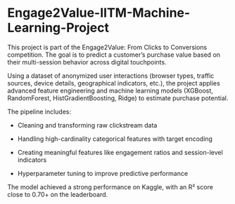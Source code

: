 # Engage2Value-IITM-Machine-Learning-Project
This project is part of the Engage2Value: From Clicks to Conversions competition. The goal is to predict a customer’s purchase value based on their multi-session behavior across digital touchpoints.

Using a dataset of anonymized user interactions (browser types, traffic sources, device details, geographical indicators, etc.), the project applies advanced feature engineering and machine learning models (XGBoost, RandomForest, HistGradientBoosting, Ridge) to estimate purchase potential.

The pipeline includes:

* Cleaning and transforming raw clickstream data

* Handling high-cardinality categorical features with target encoding

* Creating meaningful features like engagement ratios and session-level indicators

* Hyperparameter tuning to improve predictive performance

The model achieved a strong performance on Kaggle, with an R² score close to 0.70+ on the leaderboard.
